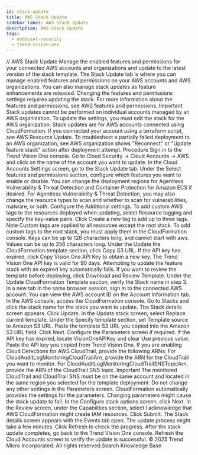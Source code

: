```yaml
---
id: stack-update
title: AWS Stack Update
sidebar_label: AWS Stack Update
description: AWS Stack Update
tags:
  - endpoint-security
  - trend-vision-one
---
```


/*<![CDATA[*/ $('#title').html($('meta[name=map-description]').attr('content')); /*]]>*/ AWS Stack Update Manage the enabled features and permissions for your connected AWS accounts and organizations and update to the latest version of the stack template. The Stack Update tab is where you can manage enabled features and permissions on your AWS accounts and AWS organizations. You can also manage stack updates as feature enhancements are released. Changing the features and permissions settings requires updating the stack. For more information about the features and permissions, see AWS features and permissions. Important Stack updates cannot be performed on individual accounts managed by an AWS organization. To update the settings, you must edit the stack for the AWS organization. Stack updates are for AWS accounts connected using CloudFormation. If you connected your account using a terraform script, see AWS Resource Update. To troubleshoot a partially failed deployment to an AWS organization, see AWS organization shows "Reconnect" or "Update feature stack" action after deployment attempt. Procedure Sign in to the Trend Vision One console. Go to Cloud Security → Cloud Accounts → AWS and click on the name of the account you want to update. In the Cloud Accounts Settings screen, go to the Stack Update tab. Under the Select features and permissions section, configure which features you want to enable or disable. You can change the deployment regions for Agentless Vulnerability & Threat Detection and Container Protection for Amazon ECS if desired. For Agentless Vulnerability & Threat Detection, you may also change the resource types to scan and whether to scan for vulnerabilities, malware, or both. Configure the Additional settings. To add custom AWS tags to the resources deployed when updating, select Resource tagging and specify the key-value pairs. Click Create a new tag to add up to three tags. Note Custom tags are applied to all resources except the root stack. To add custom tags to the root stack, you must apply them in the CloudFormation console. Keys can be up to 128 characters long, and cannot start with aws. Values can be up to 256 characters long. Under the Update the CloudFormation template section, click Copy S3 URL. If the API key has expired, click Copy Vision One API Key to obtain a new key. The Trend Vision One API key is valid for 90 days. Attempting to update the feature stack with an expired key automatically fails. If you want to review the template before deploying, click Download and Review Template. Under the Update CloudFormation Template section, verify the Stack name in step 3. In a new tab in the same browser session, sign in to the connected AWS account. You can view the AWS account ID on the Account Information tab. In the AWS console, access the CloudFormation console. Go to Stacks and click the stack name for the stack you want to update. The Stack details screen appears. Click Update. In the Update stack screen, select Replace current template. Under the Specify template section, set Template source to Amazon S3 URL. Paste the template S3 URL you copied into the Amazon S3 URL field. Click Next. Configure the Parameters screen if required. If the API key has expired, locate VisionOneAPIKey and clear Use previous value. Paste the API key you copied from Trend Vision One. If you are enabling Cloud Detections for AWS CloudTrail, provide the following ARNs: For CloudAuditLogMonitoringCloudTrailArn, provide the ARN for the CloudTrail you want to monitor. For CloudAuditLogMonitoringCloudTrailSNSTopicArn, provide the ARN of the CloudTrail SNS topic. Important The monitored CloudTrail and CloudTrail SNS must be on the same account and located in the same region you selected for the template deployment. Do not change any other settings in the Parameters screen. CloudFormation automatically provides the settings for the parameters. Changing parameters might cause the stack update to fail. In the Configure stack options screen, click Next. In the Review screen, under the Capabilities section, select I acknowledge that AWS CloudFormation might create IAM resources. Click Submit. The Stack details screen appears with the Events tab open. The update process might take a few minutes. Click Refresh to check the progress. After the stack update completes, go back to the Trend Vision One console. Refresh the Cloud Accounts screen to verify the update is successful. © 2025 Trend Micro Incorporated. All rights reserved.Search Knowledge Base
